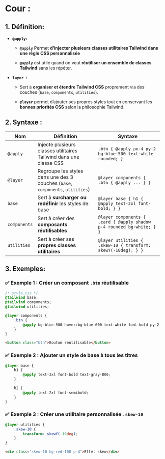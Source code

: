# Cour :

## 1. **Définition:**

-   **`@apply`:**

    -   **`@apply`** Permet **d'injecter plusieurs classes utilitaires Tailwind dans une règle CSS personnalisée**

    -   **`@apply`** est utile quand on veut **réutiliser un ensemble de classes Tailwind** sans les répéter.

-   **`layer :`**

    -   Sert à **organiser et étendre Tailwind CSS** proprement via des couches (`base`, `components`, `utilities`).

    -   **`@layer`** permet d’ajouter ses propres styles tout en conservant les **bonnes priorités CSS** selon la philosophie Tailwind.

## 2. **Syntaxe :**

| **Nom**      | **Définition**                                                                 | **Syntaxe**                                                           |
| ------------ | ------------------------------------------------------------------------------ | --------------------------------------------------------------------- |
| `@apply`     | Injecte plusieurs classes utilitaires Tailwind dans une classe CSS             | `.btn { @apply px-4 py-2 bg-blue-500 text-white rounded; }`           |
| `@layer`     | Regroupe les styles dans une des 3 couches (`base`, `components`, `utilities`) | `@layer components { .btn { @apply ... } }`                           |
| `base`       | Sert à **surcharger ou redéfinir** les styles de base                          | `@layer base { h1 { @apply text-2xl font-bold; } }`                   |
| `components` | Sert à créer des **composants réutilisables**                                  | `@layer components { .card { @apply shadow p-4 rounded bg-white; } }` |
| `utilities`  | Sert à créer ses **propres classes utilitaires**                               | `@layer utilities { .skew-10 { transform: skewY(-10deg); } }`         |

## 3. **Exemples:**

### ✅ Exemple 1 : Créer un composant `.btn` réutilisable

```css
/* style.css */
@tailwind base;
@tailwind components;
@tailwind utilities;

@layer components {
	.btn {
		@apply bg-blue-500 hover:bg-blue-600 text-white font-bold py-2 px-4 rounded;
	}
}
```

```html
<button class="btn">Bouton réutilisable</button>
```

### ✅ Exemple 2 : Ajouter un style de base à tous les titres

```css
@layer base {
	h1 {
		@apply text-3xl font-bold text-gray-800;
	}

	h2 {
		@apply text-2xl font-semibold;
	}
}
```

### ✅ Exemple 3 : Créer une utilitaire personnalisée `.skew-10`

```css
@layer utilities {
	.skew-10 {
		transform: skewY(-10deg);
	}
}
```

```html
<div class="skew-10 bg-red-100 p-4">Effet skew</div>
```
